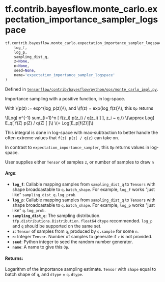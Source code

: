 <div itemscope itemtype="http://developers.google.com/ReferenceObject">
<meta itemprop="name" content="tf.contrib.bayesflow.monte_carlo.expectation_importance_sampler_logspace" />
<meta itemprop="path" content="Stable" />
</div>

# tf.contrib.bayesflow.monte_carlo.expectation_importance_sampler_logspace

``` python
tf.contrib.bayesflow.monte_carlo.expectation_importance_sampler_logspace(
    log_f,
    log_p,
    sampling_dist_q,
    z=None,
    n=None,
    seed=None,
    name='expectation_importance_sampler_logspace'
)
```



Defined in [`tensorflow/contrib/bayesflow/python/ops/monte_carlo_impl.py`](/code/stable/tensorflow/contrib/bayesflow/python/ops/monte_carlo_impl.py).

Importance sampling with a positive function, in log-space.

With \\(p(z) := exp^{log_p(z)}\\), and \\(f(z) = exp{log_f(z)}\\),
this `Op` returns

\\(Log[ n^{-1} sum_{i=1}^n [ f(z_i) p(z_i) / q(z_i) ] ],  z_i ~ q,\\)
\\(\approx Log[ E_q[ f(Z) p(Z) / q(Z) ] ]\\)
\\(=       Log[E_p[f(Z)]]\\)

This integral is done in log-space with max-subtraction to better handle the
often extreme values that `f(z) p(z) / q(z)` can take on.

In contrast to `expectation_importance_sampler`, this `Op` returns values in
log-space.


User supplies either `Tensor` of samples `z`, or number of samples to draw `n`

#### Args:

* <b>`log_f`</b>: Callable mapping samples from `sampling_dist_q` to `Tensors` with
    shape broadcastable to `q.batch_shape`.
    For example, `log_f` works "just like" `sampling_dist_q.log_prob`.
* <b>`log_p`</b>:  Callable mapping samples from `sampling_dist_q` to `Tensors` with
    shape broadcastable to `q.batch_shape`.
    For example, `log_p` works "just like" `q.log_prob`.
* <b>`sampling_dist_q`</b>:  The sampling distribution.
    `tfp.distributions.Distribution`.
    `float64` `dtype` recommended.
    `log_p` and `q` should be supported on the same set.
* <b>`z`</b>:  `Tensor` of samples from `q`, produced by `q.sample` for some `n`.
* <b>`n`</b>:  Integer `Tensor`.  Number of samples to generate if `z` is not provided.
* <b>`seed`</b>:  Python integer to seed the random number generator.
* <b>`name`</b>:  A name to give this `Op`.


#### Returns:

Logarithm of the importance sampling estimate.  `Tensor` with `shape` equal
  to batch shape of `q`, and `dtype` = `q.dtype`.